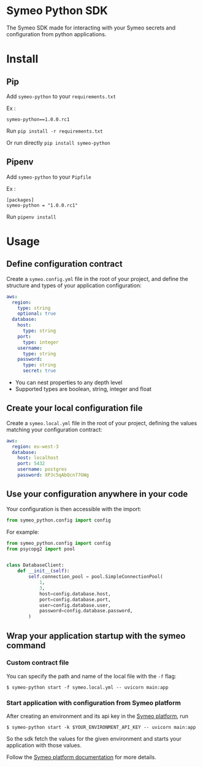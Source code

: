 # Symeo Python SDK

The Symeo SDK made for interacting with your Symeo secrets and configuration from python applications.

# Install

## Pip

Add `symeo-python` to your `requirements.txt`

Ex : 
```t
symeo-python==1.0.0.rc1
```

Run `pip install -r requirements.txt`

Or run directly `pip install symeo-python`

## Pipenv


Add `symeo-python` to your `Pipfile`

Ex : 
```
[packages]
symeo-python = "1.0.0.rc1"
```

Run `pipenv install`

# Usage

## Define configuration contract

Create a `symeo.config.yml` file in the root of your project, and define the structure and types of your application configuration:

```yaml
aws:
  region:
    type: string
    optional: true
  database:
    host:
      type: string
    port:
      type: integer
    username:
      type: string
    password:
      type: string
      secret: true
```

- You can nest properties to any depth level
- Supported types are boolean, string, integer and float

## Create your local configuration file

Create a `symeo.local.yml` file in the root of your project, defining the values matching your configuration contract:

```yaml
aws:
  region: eu-west-3
  database:
    host: localhost
    port: 5432
    username: postgres
    password: XPJc5qAbQcn77GWg
```

## Use your configuration anywhere in your code

Your configuration is then accessible with the import:

```python
from symeo_python.config import config
```

For example:

```python
from symeo_python.config import config
from psycopg2 import pool


class DatabaseClient:
    def __init__(self):
        self.connection_pool = pool.SimpleConnectionPool(
            1,
            3,
            host=config.database.host,
            port=config.database.port,
            user=config.database.user,
            password=config.database.password,
        )
```

## Wrap your application startup with the symeo command


### Custom contract file

You can specify the path and name of the local file with the `-f` flag:

```shell
$ symeo-python start -f symeo.local.yml -- uvicorn main:app
```

### Start application with configuration from Symeo platform

After creating an environment and its api key in the [Symeo platform](https://app-config-staging.symeo.io/), run

```shell
$ symeo-python start -k $YOUR_ENVIRONMENT_API_KEY -- uvicorn main:app
```

So the sdk fetch the values for the given environment and starts your application with those values.

Follow the [Symeo platform documentation](https://symeo.io/) for more details.